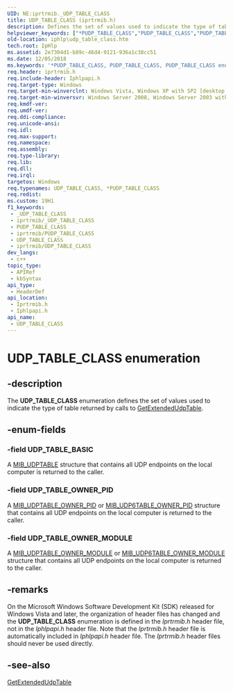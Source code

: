 ```yaml
---
UID: NE:iprtrmib._UDP_TABLE_CLASS
title: UDP_TABLE_CLASS (iprtrmib.h)
description: Defines the set of values used to indicate the type of table returned by calls to GetExtendedUdpTable.
helpviewer_keywords: ["*PUDP_TABLE_CLASS","PUDP_TABLE_CLASS","PUDP_TABLE_CLASS enumeration pointer [IP Helper]","UDP_TABLE_BASIC","UDP_TABLE_CLASS","UDP_TABLE_CLASS enumeration [IP Helper]","UDP_TABLE_OWNER_MODULE","UDP_TABLE_OWNER_PID","iphlp.udp_table_class","iphlpapi/PUDP_TABLE_CLASS","iphlpapi/UDP_TABLE_BASIC","iphlpapi/UDP_TABLE_CLASS","iphlpapi/UDP_TABLE_OWNER_MODULE","iphlpapi/UDP_TABLE_OWNER_PID","iprtrmib/PUDP_TABLE_CLASS","iprtrmib/UDP_TABLE_BASIC","iprtrmib/UDP_TABLE_CLASS","iprtrmib/UDP_TABLE_OWNER_MODULE","iprtrmib/UDP_TABLE_OWNER_PID"]
old-location: iphlp\udp_table_class.htm
tech.root: IpHlp
ms.assetid: 2e7304d1-b89c-46d4-9121-936a1c38cc51
ms.date: 12/05/2018
ms.keywords: '*PUDP_TABLE_CLASS, PUDP_TABLE_CLASS, PUDP_TABLE_CLASS enumeration pointer [IP Helper], UDP_TABLE_BASIC, UDP_TABLE_CLASS, UDP_TABLE_CLASS enumeration [IP Helper], UDP_TABLE_OWNER_MODULE, UDP_TABLE_OWNER_PID, iphlp.udp_table_class, iphlpapi/PUDP_TABLE_CLASS, iphlpapi/UDP_TABLE_BASIC, iphlpapi/UDP_TABLE_CLASS, iphlpapi/UDP_TABLE_OWNER_MODULE, iphlpapi/UDP_TABLE_OWNER_PID, iprtrmib/PUDP_TABLE_CLASS, iprtrmib/UDP_TABLE_BASIC, iprtrmib/UDP_TABLE_CLASS, iprtrmib/UDP_TABLE_OWNER_MODULE, iprtrmib/UDP_TABLE_OWNER_PID'
req.header: iprtrmib.h
req.include-header: Iphlpapi.h
req.target-type: Windows
req.target-min-winverclnt: Windows Vista, Windows XP with SP2 [desktop apps only]
req.target-min-winversvr: Windows Server 2008, Windows Server 2003 with SP1 [desktop apps only]
req.kmdf-ver: 
req.umdf-ver: 
req.ddi-compliance: 
req.unicode-ansi: 
req.idl: 
req.max-support: 
req.namespace: 
req.assembly: 
req.type-library: 
req.lib: 
req.dll: 
req.irql: 
targetos: Windows
req.typenames: UDP_TABLE_CLASS, *PUDP_TABLE_CLASS
req.redist: 
ms.custom: 19H1
f1_keywords:
 - _UDP_TABLE_CLASS
 - iprtrmib/_UDP_TABLE_CLASS
 - PUDP_TABLE_CLASS
 - iprtrmib/PUDP_TABLE_CLASS
 - UDP_TABLE_CLASS
 - iprtrmib/UDP_TABLE_CLASS
dev_langs:
 - c++
topic_type:
 - APIRef
 - kbSyntax
api_type:
 - HeaderDef
api_location:
 - Iprtrmib.h
 - Iphlpapi.h
api_name:
 - UDP_TABLE_CLASS
---
```


# UDP_TABLE_CLASS enumeration


## -description

The <b>UDP_TABLE_CLASS</b> enumeration defines the set of values used to  indicate the type of table returned by calls to <a href="/windows/desktop/api/iphlpapi/nf-iphlpapi-getextendedudptable">GetExtendedUdpTable</a>.

## -enum-fields

### -field UDP_TABLE_BASIC

A <a href="/windows/desktop/api/udpmib/ns-udpmib-mib_udptable">MIB_UDPTABLE</a> structure that contains all UDP endpoints on the local computer is returned to the caller.

### -field UDP_TABLE_OWNER_PID

A <a href="/windows/desktop/api/udpmib/ns-udpmib-mib_udptable_owner_pid">MIB_UDPTABLE_OWNER_PID</a> or <a href="/windows/desktop/api/udpmib/ns-udpmib-mib_udp6table_owner_pid">MIB_UDP6TABLE_OWNER_PID</a> structure that contains all UDP endpoints on the local computer is returned to the caller.

### -field UDP_TABLE_OWNER_MODULE

A <a href="/windows/desktop/api/udpmib/ns-udpmib-mib_udptable_owner_module">MIB_UDPTABLE_OWNER_MODULE</a> or <a href="/windows/desktop/api/udpmib/ns-udpmib-mib_udp6table_owner_module">MIB_UDP6TABLE_OWNER_MODULE</a> structure that contains all  UDP endpoints on the local computer is returned to the caller.

## -remarks

On the Microsoft Windows Software Development Kit (SDK) released for Windows Vista and later, the organization of header files has changed and the <b>UDP_TABLE_CLASS</b> enumeration  is defined in the <i>Iprtrmib.h</i> header file, not in the <i>Iphlpapi.h</i> header file. Note that the <i>Iprtrmib.h</i> header file is automatically included in <i>Iphlpapi.h</i> header file. The <i>Iprtrmib.h</i> header files should never be used directly.

## -see-also

<a href="/windows/desktop/api/iphlpapi/nf-iphlpapi-getextendedudptable">GetExtendedUdpTable</a>